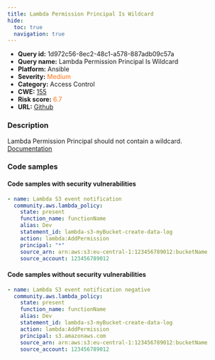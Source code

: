 ```yaml
---
title: Lambda Permission Principal Is Wildcard
hide:
  toc: true
  navigation: true
---
```


<style>
  .highlight .hll {
    background-color: #ff171742;
  }
  .md-content {
    max-width: 1100px;
    margin: 0 auto;
  }
</style>

-   **Query id:** 1d972c56-8ec2-48c1-a578-887adb09c57a
-   **Query name:** Lambda Permission Principal Is Wildcard
-   **Platform:** Ansible
-   **Severity:** <span style="color:#ff7213">Medium</span>
-   **Category:** Access Control
-   **CWE:** <a href="https://cwe.mitre.org/data/definitions/155.html" onclick="newWindowOpenerSafe(event, 'https://cwe.mitre.org/data/definitions/155.html')">155</a>
-   **Risk score:** <span style="color:#ff7213">6.7</span>
-   **URL:** [Github](https://github.com/Checkmarx/kics/tree/master/assets/queries/ansible/aws/lambda_permission_principal_is_wildcard)

### Description
Lambda Permission Principal should not contain a wildcard.<br>
[Documentation](https://docs.ansible.com/ansible/latest/collections/community/aws/lambda_policy_module.html)

### Code samples
#### Code samples with security vulnerabilities
```yaml title="Positive test num. 1 - yaml file" hl_lines="8"
- name: Lambda S3 event notification
  community.aws.lambda_policy:
    state: present
    function_name: functionName
    alias: Dev
    statement_id: lambda-s3-myBucket-create-data-log
    action: lambda:AddPermission
    principal: "*"
    source_arn: arn:aws:s3:eu-central-1:123456789012:bucketName
    source_account: 123456789012

```


#### Code samples without security vulnerabilities
```yaml title="Negative test num. 1 - yaml file"
- name: Lambda S3 event notification negative
  community.aws.lambda_policy:
    state: present
    function_name: functionName
    alias: Dev
    statement_id: lambda-s3-myBucket-create-data-log
    action: lambda:AddPermission
    principal: s3.amazonaws.com
    source_arn: arn:aws:s3:eu-central-1:123456789012:bucketName
    source_account: 123456789012

```

